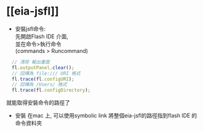 [[eia-jsfl]]
========

* 安裝jsfl命令:<br/>
先開啟Flash IDE 介面,<br/>
並在命令>執行命令<br/>
 (commands > Runcommand)


```Javascript
  // 清除 輸出畫面
  fl.outputPanel.clear();
  // 回傳為 file:/// URI 格式
  fl.trace(fl.configURI);
  // 回傳為 /Users/ 格式
  fl.trace(fl.configDirectory);
```
就能取得安裝命令的路徑了

* 安裝
  在mac 上,
  可以使用symbolic link 將整個eia-jsfl的路徑指到flash IDE 的命令資料夾


